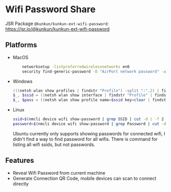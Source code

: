 # Wifi Password Share

JSR Package `@kunkun/kunkun-ext-wifi-password`: https://jsr.io/@kunkun/kunkun-ext-wifi-password

## Platforms

- MacOS
  ```bash
      networksetup -listpreferredwirelessnetworks en0
      security find-generic-password -D "AirPort network password" -a $SSID -w
  ```
- Windows
  ```powershell
  (((netsh wlan show profiles | findstr "Profile") -split ":",2) | findstr /v "Profile").trim(); # find all wifi ssid
  $_, $ssid = ((netsh wlan show interface | findstr "Profile" | findstr /v "mode") -split ":",2).trim(); # find current wifi ssid
  $_, $pass = ((netsh wlan show profile name=$ssid key=clear | findstr Key) -split ":").trim(); # find current wifi password
  ```
- Linux
  ```bash
  ssid=$(nmcli device wifi show-password | grep SSID | cut -d : -f 2 | xargs)
  password=$(nmcli device wifi show-password | grep Password | cut -d : -f 2 | xargs)
  ```

  Ubuntu currently only supports showing passwords for connected wifi, I didn't find a way to find password for all wifis.
  There is command for listing all wifi ssids, but not passwords.

## Features

- Reveal Wifi Password from current machine
- Generate Connection QR Code, mobile devices can scan to connect directly
